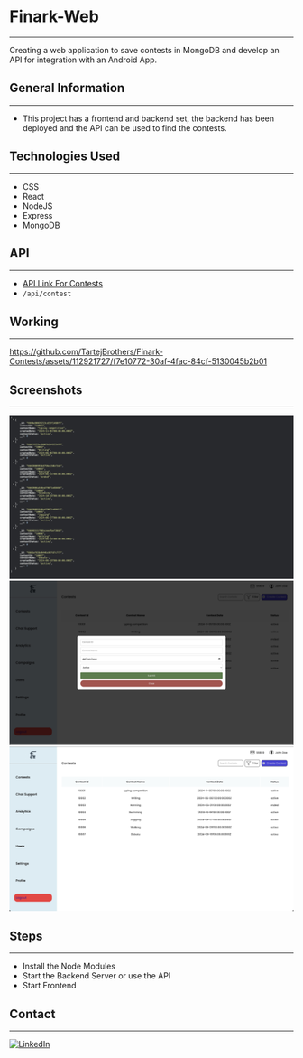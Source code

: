 # Finark-Web

---

Creating a web application to save contests in MongoDB and develop an API for integration with an Android App.

## General Information

---

- This project has a frontend and backend set, the backend has been deployed and the API can be used to find the contests.

## Technologies Used

---

- CSS
- React
- NodeJS
- Express
- MongoDB

## API

---

- [API Link For Contests](https://finark-backend.vercel.app/api/contest)
- `/api/contest`

## Working

---

https://github.com/TartejBrothers/Finark-Contests/assets/112921727/f7e10772-30af-4fac-84cf-5130045b2b01


## Screenshots

---

![Screenshot 1](readme/1.jpg)
![Screenshot 2](readme/2.jpg)
![Screenshot 3](readme/3.jpg)

## Steps

---

- Install the Node Modules
- Start the Backend Server or use the API
- Start Frontend

## Contact

---

[![LinkedIn](https://cdn.jsdelivr.net/gh/devicons/devicon/icons/linkedin/linkedin-original.svg)](https://www.linkedin.com/in/tartej)

<style>
  img[alt="LinkedIn"] {
    width: 5%;
  }
</style>
